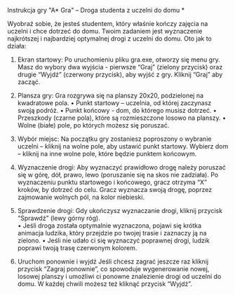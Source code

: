 Instrukcja gry "A* Gra" – Droga studenta z uczelni do domu * 

Wyobraź sobie, że jesteś studentem, który właśnie kończy zajęcia na uczelni i chce dotrzeć do domu. Twoim zadaniem jest wyznaczenie najkrótszej i najbardziej optymalnej drogi z uczelni do domu. Oto jak to działa: 

 
1) Ekran startowy: 
Po uruchomieniu pliku gra.exe, otworzy się menu gry. Masz do wybory dwa wyjścia - pierwsze “Graj” (zielony przycisk) oraz drugie “Wyjdź” (czerwony przycisk), aby wyjść z gry. Kliknij “Graj” aby zacząć. 

2) Plansza gry: 
Gra rozgrywa się na planszy 20x20, podzielonej na kwadratowe pola. 
 • Punkt startowy – uczelnia, od której zaczynasz swoją podróż. 
 • Punkt końcowy - dom, do którego musisz dotrzeć. 
 • Przeszkody (czarne pola), które są rozmieszczone losowo na planszy. 
 • Wolne (białe) pole, po których możesz się poruszać. 

3. Wybór miejsc: 
Na początku gry zostaniesz poproszony o wybranie uczelni – kliknij na wolne pole, aby ustawić punkt startowy. Wybierz dom – kliknij na inne wolne pole, które będzie punktem końcowym. 

4. Wyznaczenie drogi: 
Aby wyznaczyć prawidłowo drogę należy poruszać się w górę, dół, prawo, lewo (poruszanie się na skos nie zadziała). Po wyznaczeniu punktu startowego i końcowego, gracz otrzyma “X” kroków, by dotrzeć do celu. Gracz wyznacza swoją drogę, poprzez zajmowanie wolnych pól, na kolor niebieski. 

5. Sprawdzenie drogi: 
Gdy ukończysz wyznaczanie drogi, kliknij przycisk “Sprawdź” (lewy górny róg).  
 • Jeśli droga została optymalnie wyznaczona, pojawi się krótka animacja ludzika,  który przejdzie po twojej trasie i zaznaczy ją na zielono. 
 • Jeśli nie udało ci się wyznaczyć poprawnej drogi, ludzik poprawi twoją trasę czerwonym kolorem. 

6. Uruchom ponownie i wyjdź 
Jeśli chcesz zagrać jeszcze raz kliknij przycisk “Zagraj ponownie”, co spowoduje wygenerowanie nowej, losowej planszy i umożliwi ci ponowne znalezienie drogi od uczelni do domu. W każdej chwili możesz też kliknąć przycisk “Wyjdź”. 

  

 
